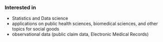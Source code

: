 
### Interested in
 - Statistics and Data science
 - applications on public health sciences, biomedical sciences, and other topics for social goods
 - observational data (public claim data, Electronic Medical Records)
